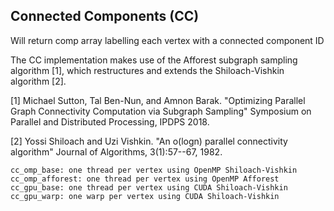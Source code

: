 ## Connected Components (CC) ##

Will return comp array labelling each vertex with a connected component ID

The CC implementation makes use of the Afforest subgraph sampling algorithm [1], 
which restructures and extends the Shiloach-Vishkin algorithm [2].

[1] Michael Sutton, Tal Ben-Nun, and Amnon Barak. "Optimizing Parallel 
    Graph Connectivity Computation via Subgraph Sampling" Symposium on 
    Parallel and Distributed Processing, IPDPS 2018.

[2] Yossi Shiloach and Uzi Vishkin. "An o(logn) parallel connectivity algorithm"
    Journal of Algorithms, 3(1):57--67, 1982.

```
cc_omp_base: one thread per vertex using OpenMP Shiloach-Vishkin
cc_omp_afforest: one thread per vertex using OpenMP Afforest
cc_gpu_base: one thread per vertex using CUDA Shiloach-Vishkin
cc_gpu_warp: one warp per vertex using CUDA Shiloach-Vishkin
```

